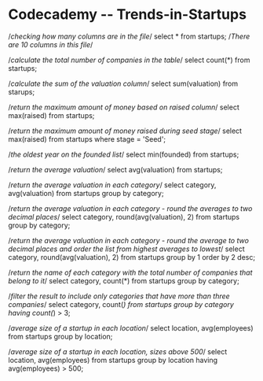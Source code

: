 # Codecademy -- Trends-in-Startups

/*checking how many columns are in the file*/
select * from startups;
/*There are 10 columns in this file*/

/*calculate the total number of companies in the table*/
select count(*) from startups;

/*calculate the sum of the valuation column*/
select sum(valuation) 
from starups;

/*return the maximum amount of money based on raised column*/
select max(raised) from startups;

/*return the maximum amount of money raised during seed stage*/
select max(raised) from startups
where stage = 'Seed';

/*the oldest year on the founded list*/
select min(founded) from startups;

/*return the average valuation*/
select avg(valuation)
from startups;

/*return the average valuation in each category*/
select category, avg(valuation) 
from startups
group by category;

/*return the average valuation in each category - round the averages to two decimal places*/
select category, round(avg(valuation), 2)
from startups
group by category;

/*return the average valuation in each category - round the average to two decimal places and order the list from highest averages to lowest*/
select category, round(avg(valuation), 2)
from startups
group by 1
order by 2 desc;

/*return the name of each category with the total number of companies that belong to it*/
select category, count(*)
from startups
group by category;

/*filter the result to include only categories that have more than three companies*/
select category, count(*)
from startups
group by category
having count(*) > 3;

/*average size of a startup in each location*/
select location, avg(employees)
from startups
group by location;

/*average size of a startup in each location, sizes above 500*/
select location, avg(employees)
from startups
group by location
having avg(employees) > 500;
